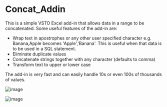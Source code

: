 # Concat_Addin

This is a simple VSTO Excel add-in that allows data in a range to be concatenated.  Some useful features of the add-in are:

* Wrap text in apostrophes or any other user specified character e.g. Banana,Apple becomes 'Apple','Banana'.   This is useful when that data is to be used in a SQL statement.
* Eliminate duplicate values
* Concatenate strings together with any character (defaults to comma)
* Transform text to upper or lower case

The add-in is very fast and can easily handle 10s or even 100s of thousands of values.

![image](https://user-images.githubusercontent.com/10345958/132116101-0174b8c0-779b-4f39-bde7-2469e9ab67f9.png)

![image](https://user-images.githubusercontent.com/10345958/132116108-e28aa798-2630-4a6a-9832-77653db702b6.png)

